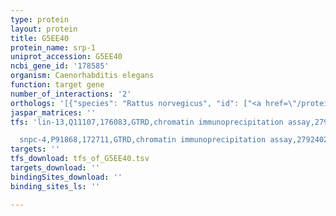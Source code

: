 ```yaml
---
type: protein
layout: protein
title: G5EE40
protein_name: srp-1
uniprot_accession: G5EE40
ncbi_gene_id: '178585'
organism: Caenorhabditis elegans
function: target gene
number_of_interactions: '2'
orthologs: '[{"species": "Rattus norvegicus", "id": ["<a href=\"/protein/d3zhb5\">D3ZHB5</a>", "<a href=\"/protein/g3v6c1\">G3V6C1</a>"]}]'
jaspar_matrices: ''
tfs: 'lin-13,Q11107,176083,GTRD,chromatin immunoprecipitation assay,27924024%5Buid%5D,No

  snpc-4,P91868,172711,GTRD,chromatin immunoprecipitation assay,27924024%5Buid%5D,No'
targets: ''
tfs_download: tfs_of_G5EE40.tsv
targets_download: ''
bindingSites_download: ''
binding_sites_ls: ''

---
```

